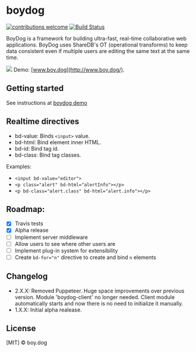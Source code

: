 ﻿# boydog

[![contributions welcome](https://img.shields.io/badge/contributions-welcome-brightgreen.svg?style=flat)](https://github.com/boydoglabs/boydog-demo)
[![Build Status](https://travis-ci.org/boydoglabs/boydog-demo.png?branch=master)](https://travis-ci.org/boydoglabs/boydog-demo)

BoyDog is a framework for building ultra-fast, real-time collaborative web applications. BoyDog uses ShareDB's OT (operational transforms) to keep data consistent even if multiple users are editing the same text at the same time.

![](https://raw.githubusercontent.com/boydoglabs/boydog-demo/master/sample.gif)
Demo: [www.boy.dog](http://www.boy.dog/).

## Getting started

See instructions at [boydog demo](http://www.boy.dog/)

## Realtime directives

 - bd-value: Binds `<input>` value.
 - bd-html: Bind element inner HTML.
 - bd-id: Bind tag id.
 - bd-class: Bind tag classes.

Examples:
 - `<input bd-value="editor">`
 - `<p class="alert" bd-html="alertInfo"></p>`
 - `<p bd-class="alert.class" bd-html="alert.info"></p>`

## Roadmap:

 - [x] Travis tests
 - [x] Alpha release
 - [ ] Implement server middleware
 - [ ] Allow users to see where other users are
 - [ ] Implement plug-in system for extensibility
 - [ ] Create `bd-for="n"` directive to create and bind `n` elements

## Changelog

 - 2.X.X: Removed Puppeteer. Huge space improvements over previous version. Module 'boydog-client' no longer needed. Client module automatically starts and now there is no need to initialize it manually.
 - 1.X.X: Initial alpha realease.

## License

[MIT] © boy.dog